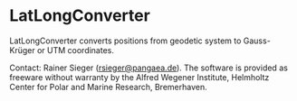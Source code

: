 LatLongConverter
================

LatLongConverter converts positions from geodetic system to Gauss-Krüger or UTM coordinates.

Contact: Rainer Sieger (rsieger@pangaea.de). The software is provided as freeware without warranty by the Alfred Wegener Institute, Helmholtz Center for Polar and Marine Research, Bremerhaven.